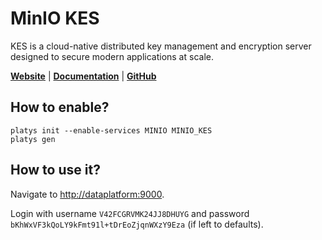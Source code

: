 # MinIO KES

KES is a cloud-native distributed key management and encryption server designed to secure modern applications at scale.

**[Website](https://min.io/)** | **[Documentation](https://min.io/docs/kes/cli/kes-server)** | **[GitHub](https://github.com/minio/kes)**

## How to enable?

```
platys init --enable-services MINIO MINIO_KES
platys gen
```

## How to use it?

Navigate to <http://dataplatform:9000>.

Login with username `V42FCGRVMK24JJ8DHUYG` and password `bKhWxVF3kQoLY9kFmt91l+tDrEoZjqnWXzY9Eza` (if left to defaults). 


